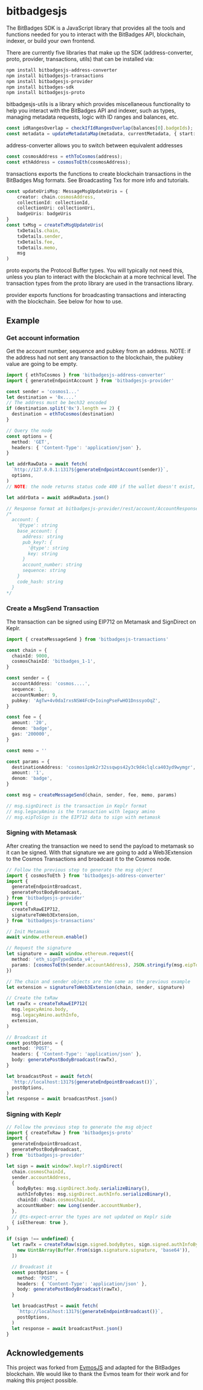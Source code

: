 # bitbadgesjs

The BitBadges SDK is a JavaScript library that provides all the tools and functions needed for you to interact with the BitBadges API, blockchain, indexer, or build your own frontend.


There are currently five libraries that make up the SDK (address-converter, proto, provider, transactions, utils) that can be installed via:
```bash
npm install bitbadgesjs-address-converter
npm install bitbadgesjs-transactions
npm install bitbadgesjs-provider
npm install bitbadges-sdk
npm install bitbadgesjs-proto
```

bitbadgesjs-utils is a library which provides miscellaneous functionality to help you interact with the BitBadges API and indexer, such as types, managing metadata requests, logic with ID ranges and balances, etc.
```ts
const idRangesOverlap = checkIfIdRangesOverlap(balances[0].badgeIds);
const metadata = updateMetadataMap(metadata, currentMetadata, { start: badgeId, end: badgeId }, uri);
```

address-converter allows you to switch between equivalent addresses
```ts
const cosmosAddress = ethToCosmos(address);
const ethAddress = cosmosToEth(cosmosAddress);
```

transactions exports the functions to create blockchain transactions in the BitBadges Msg formats. See Broadcasting Txs for more info and tutorials.
```ts
const updateUrisMsg: MessageMsgUpdateUris = {
    creator: chain.cosmosAddress,
    collectionId: collectionId,
    collectionUri: collectionUri,
    badgeUris: badgeUris
}
const txMsg = createTxMsgUpdateUris(
    txDetails.chain,
    txDetails.sender,
    txDetails.fee,
    txDetails.memo,
    msg
)
```

proto exports the Protocol Buffer types. You will typically not need this, unless you plan to interact with the blockchain at a more technical level. The transaction types from the proto library are used in the transactions library.

provider exports functions for broadcasting transactions and interacting with the blockchain. See below for how to use.

## Example

### Get account information

Get the account number, sequence and pubkey from an address.
NOTE: if the address had not sent any transaction to the blockchain, the pubkey value are going to be empty.

```ts
import { ethToCosmos } from 'bitbadgesjs-address-converter'
import { generateEndpointAccount } from 'bitbadgesjs-provider'

const sender = 'cosmos1...'
let destination = '0x....'
// The address must be bech32 encoded
if (destination.split('0x').length == 2) {
  destination = ethToCosmos(destination)
}

// Query the node
const options = {
  method: 'GET',
  headers: { 'Content-Type': 'application/json' },
}

let addrRawData = await fetch(
  `http://127.0.0.1:1317${generateEndpointAccount(sender)}`,
  options,
)
// NOTE: the node returns status code 400 if the wallet doesn't exist, catch that error

let addrData = await addRawData.json()

// Response format at bitbadgesjs-provider/rest/account/AccountResponse
/*
  account: {
    '@type': string
    base_account: {
      address: string
      pub_key?: {
        '@type': string
        key: string
      }
      account_number: string
      sequence: string
    }
    code_hash: string
  }
*/
```

### Create a MsgSend Transaction

The transaction can be signed using EIP712 on Metamask and SignDirect on Keplr.

```ts
import { createMessageSend } from 'bitbadgesjs-transactions'

const chain = {
  chainId: 9000,
  cosmosChainId: 'bitbadges_1-1',
}

const sender = {
  accountAddress: 'cosmos....',
  sequence: 1,
  accountNumber: 9,
  pubkey: 'AgTw+4v0daIrxsNSW4FcQ+IoingPseFwHO1DnssyoOqZ',
}

const fee = {
  amount: '20',
  denom: 'badge',
  gas: '200000',
}

const memo = ''

const params = {
  destinationAddress: 'cosmos1pmk2r32ssqwps42y3c9d4clqlca403yd9wymgr',
  amount: '1',
  denom: 'badge',
}

const msg = createMessageSend(chain, sender, fee, memo, params)

// msg.signDirect is the transaction in Keplr format
// msg.legacyAmino is the transaction with legacy amino
// msg.eipToSign is the EIP712 data to sign with metamask
```

### Signing with Metamask

After creating the transaction we need to send the payload to metamask so it can be signed. With that signature we are going to add a Web3Extension to the Cosmos Transactions and broadcast it to the Cosmos node.

```ts
// Follow the previous step to generate the msg object
import { cosmosToEth } from 'bitbadgesjs-address-converter'
import {
  generateEndpointBroadcast,
  generatePostBodyBroadcast,
} from 'bitbadgesjs-provider'
import {
  createTxRawEIP712,
  signatureToWeb3Extension,
} from 'bitbadgesjs-transactions'

// Init Metamask
await window.ethereum.enable()

// Request the signature
let signature = await window.ethereum.request({
  method: 'eth_signTypedData_v4',
  params: [cosmosToEth(sender.accountAddress), JSON.stringify(msg.eipToSign)],
})

// The chain and sender objects are the same as the previous example
let extension = signatureToWeb3Extension(chain, sender, signature)

// Create the txRaw
let rawTx = createTxRawEIP712(
  msg.legacyAmino.body,
  msg.legacyAmino.authInfo,
  extension,
)

// Broadcast it
const postOptions = {
  method: 'POST',
  headers: { 'Content-Type': 'application/json' },
  body: generatePostBodyBroadcast(rawTx),
}

let broadcastPost = await fetch(
  `http://localhost:1317${generateEndpointBroadcast()}`,
  postOptions,
)
let response = await broadcastPost.json()
```

### Signing with Keplr

```ts
// Follow the previous step to generate the msg object
import { createTxRaw } from 'bitbadgesjs-proto'
import {
  generateEndpointBroadcast,
  generatePostBodyBroadcast,
} from 'bitbadgesjs-provider'

let sign = await window?.keplr?.signDirect(
  chain.cosmosChainId,
  sender.accountAddress,
  {
    bodyBytes: msg.signDirect.body.serializeBinary(),
    authInfoBytes: msg.signDirect.authInfo.serializeBinary(),
    chainId: chain.cosmosChainId,
    accountNumber: new Long(sender.accountNumber),
  },
  // @ts-expect-error the types are not updated on Keplr side
  { isEthereum: true },
)

if (sign !== undefined) {
  let rawTx = createTxRaw(sign.signed.bodyBytes, sign.signed.authInfoBytes, [
    new Uint8Array(Buffer.from(sign.signature.signature, 'base64')),
  ])

  // Broadcast it
  const postOptions = {
    method: 'POST',
    headers: { 'Content-Type': 'application/json' },
    body: generatePostBodyBroadcast(rawTx),
  }

  let broadcastPost = await fetch(
    `http://localhost:1317${generateEndpointBroadcast()}`,
    postOptions,
  )
  let response = await broadcastPost.json()
}
```

## Acknowledgements
This project was forked from [EvmosJS](https://github.com/evmos/evmosjs) and adapted for the BitBadges blockchain.
We would like to thank the Evmos team for their work and for making this project possible.
